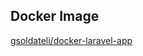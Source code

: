 ## Docker Image

[gsoldateli/docker-laravel-app](https://hub.docker.com/repository/docker/gsoldateli/docker-laravel-app)

